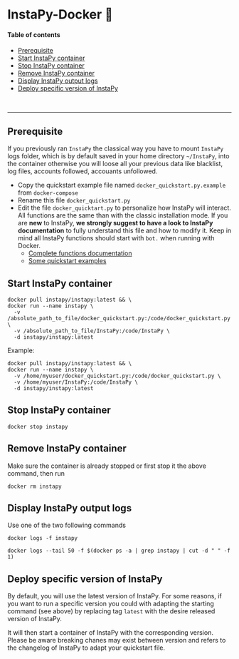 # InstaPy-Docker 🐳

#### Table of contents
- [Prerequisite](#prerequisite)
- [Start InstaPy container](#start-instapy-container)
- [Stop InstaPy container](#stop-instapy-container)
- [Remove InstaPy container](#remove-instapy-container)
- [Display InstaPy output logs](#display-instapy-output-logs)
- [Deploy specific version of InstaPy](#deploy-specific-version-of-instapy)

<br />

---

## Prerequisite
If you previously ran `InstaPy` the classical way you have to mount `InstaPy` logs folder, which is by default saved in your home directory `~/InstaPy`, into the container otherwise you will loose all your previous data like blacklist, log files, accounts followed, accouants unfollowed.
* Copy the quickstart example file named `docker_quickstart.py.example` from `docker-compose`
* Rename this file `docker_quickstart.py`
* Edit the file `docker_quicktart.py` to personalize how InstaPy will interact. All functions are the same than with the classic installation mode. If you are **new** to InstaPy, **we strongly suggest to have a look to InstaPy documentation** to fully understand this file and how to modify it. Keep in mind all InstaPy functions should start with `bot.` when running with Docker.
  - [Complete functions documentation](https://github.com/timgrossmann/InstaPy/blob/master/DOCUMENTATION.md)
  - [Some quickstart examples](https://github.com/InstaPy/instapy-quickstart/tree/master/quickstart_templates)

## Start InstaPy container
```
docker pull instapy/instapy:latest && \
docker run --name instapy \
  -v /absolute_path_to_file/docker_quickstart.py:/code/docker_quickstart.py \
  -v /absolute_path_to_file/InstaPy:/code/InstaPy \
  -d instapy/instapy:latest
```
Example:
```
docker pull instapy/instapy:latest && \
docker run --name instapy \
  -v /home/myuser/docker_quickstart.py:/code/docker_quickstart.py \
  -v /home/myuser/InstaPy:/code/InstaPy \
  -d instapy/instapy:latest
```

## Stop InstaPy container
```
docker stop instapy
```

## Remove InstaPy container
Make sure the container is already stopped or first stop it the above command, then run
```
docker rm instapy
```

## Display InstaPy output logs
Use one of the two following commands
```
docker logs -f instapy
```
```
docker logs --tail 50 -f $(docker ps -a | grep instapy | cut -d " " -f 1)
```

## Deploy specific version of InstaPy
By default, you will use the latest version of InstaPy. For some reasons, if you want to run a specific version you could with adapting the starting command (see above) by replacing tag `latest` with the desire released version of InstaPy.

It will then start a container of InstaPy with the corresponding version. Please be aware breaking chanes may exist between version and refers to the changelog of InstaPy to adapt your quickstart file.
